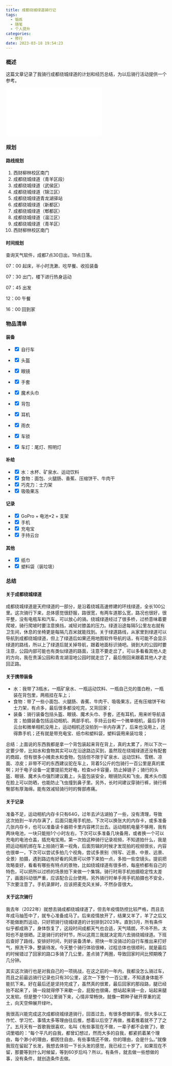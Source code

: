 ```yaml
---
title: 成都绕城绿道骑行记
tags:
  - 锻炼
  - 随笔
  - 个人提升
categories:
  - 修行
date: 2023-03-18 19:54:23
---
```


### 概述

这篇文章记录了我骑行成都绕城绿道的计划和经历总结，为以后骑行活动提供一个参考。

<iframe src="//player.bilibili.com/player.html?aid=438846860&bvid=BV1fL411X7ke&cid=1062239294&page=1" scrolling="no" border="0" frameborder="no" framespacing="0" allowfullscreen="true"> </iframe>



<!-- more -->

### 规划

#### 路线规划

1. 西财柳林校区南门
2. 成都绕城绿道（青羊区段）
3. 成都绕城绿道（武侯区）
4. 成都绕城绿道（锦江区）
5. 成都绕城绿道青龙湖驿站
6. 成都绕城绿道（新都区）
7. 成都绕城绿道（郫都区）
8. 成都绕城绿道（温江区）
9. 成都绕城绿道（青羊区）
10. 西财柳林校区南门



#### 时间规划

查询天气软件，成都7点30日出，19点日落。

07：00 起床，半小时洗漱、吃早餐、收拾装备

07：30 出门，楼下进行热身运动

07：45 出发

12：00 午餐

16：00 回到家



### 物品清单

#### 装备

- <input type="checkbox" checked="true"/> 自行车

- <input type="checkbox" checked="true"/> 头盔

- <input type="checkbox" checked="true"/> 眼镜

- <input type="checkbox" checked="true"/> 手套

- <input type="checkbox" checked="true"/> 魔术头巾

- <input type="checkbox" checked="true"/> 背包

- <input type="checkbox" checked="true"/> 耳机

- <input type="checkbox" checked="true"/> 雨衣

- <input type="checkbox" checked="true"/> 车锁

- <input type="checkbox" checked="true"/> 车灯：尾灯、照明灯



#### 补给

- <input type="checkbox" checked="true"/> 水：水杯、矿泉水、运动饮料
- <input type="checkbox" checked="true"/> 食物：面包、火腿肠、香蕉、压缩饼干、牛肉干
- <input type="checkbox" checked="true"/> 巧克力：士力架
- <input type="checkbox" checked="true"/> 吸吸果冻



#### 记录

- <input type="checkbox" checked="true"/> GoPro + 电池*2 + 支架
- <input type="checkbox" checked="true"/> 手机
- <input type="checkbox" checked="true"/> 充电宝
- <input type="checkbox" checked="true"/> 手持云台



#### 其他

- <input type="checkbox" checked="true"/> 纸巾
- <input type="checkbox" checked="true"/> 塑料袋（装垃圾）



### 总结

#### 关于成都绕城绿道

成都绕城绿道是天府绿道的一部分，是沿着绕城高速修建的环线绿道，全长100公里。这次骑行下来，总体感觉很舒服，路很宽，有两车道那么宽，路况也很好，很平整，没有电瓶车和汽车，可以放心的骑。绕城绿道经过了很多桥，过桥意味着要爬坡，骑行爬坡时要注意换挡，减轻对膝盖的压力。绿道沿途每隔5公里左右就有卫生间，休息的坐椅更是每隔几百米就能找到。关于绿道路线，从家里到绿道可以导航到成都绕城绿道，但上了绿道后如果还用地图软件导航的话，有可能不会显示绿道的路线，所以上了绿道后就关掉导航，跟着地面标识骑吧。骑到大的公园时要注意，公园内部可能也有类似绿道的路面，注意不要走岔了，可以多看看其他人走的方向，我在贵溪公园和青龙湖湿地公园时就走岔了，最后倒回来跟着其他人才走回正路。



#### 关于携带装备

- 水：我带了3瓶水，一瓶矿泉水、一瓶运动饮料、一瓶自己兑的蛋白粉，一瓶装在背包里，两瓶挂在车上；
- 食物：带了一些小面包、火腿肠、香蕉、牛肉干、吸吸果冻，还有压缩饼干和士力架，有点多，最后很多都没吃完，又背回家；
- 装备：骑行装备包括头盔、眼镜、魔术头巾、手套，还有耳机，用来听导航语言；拍摄装备包括运动相机、两部手机、手持云台和一个微单相机，最后手持云台和微单相机没用上，运动相机还没拍到一半内存满了，后来也没用上，还得靠手机；还有就是带充电宝、纸巾和塑料袋，塑料袋用来装垃圾；

总结：上面说的东西我都是拿一个背包装起来背在背上，真的太累了，所以下次一定要少带，比如水和食物其实可以在沿途路边买到，虽然现在绕城绿道还没有配套的商超，但有很多小摊卖水和食物，包括但不限于矿泉水、运动饮料、雪糕、凉面、凉皮；非带不可的东西建议驼在车上，背着5公斤的包骑行一百公里是真的累啊；对于电子设备一定要提前充好电，检查sd卡容量，防止掉链子；骑行的头盔、眼镜、魔术头巾强烈建议戴上，头盔包装安全，眼镜防风和飞虫，魔术头巾围在脸上可以防晒，也能防止飞虫撞到鼻子里。另外，长时间建议穿骑行裤，骑行裤臀部有厚海绵，能有效减轻骑行时的臀部疼痛。



#### 关于记录

准备不足，运动相机内存卡只有64G，过年去泸沽湖拍了一些，没有清理，导致这次拍到一半内存满了，后面只能用手机拍，下次可以换张大的内存卡，或多准备几张内存卡，也可以准备读卡器把卡里内容拷贝出去。运动相机电量不够用，我有两块电池，一块只能拍1个小时左右，下次可以多准备几块备用，或者换一个可以充电的电池仓盖，插充电宝用。第一次拍这种骑行记录视频，不知道拍什么，我是把运动相机绑在车上拍骑行第一视角，后面剪辑的时候才发现拍的视频很长，内容也很单一，下次可以尝试多拍几个视角，尝试多景别（特写、近景、中景、远景、全景）拍摄，遇到路边有好看的风景可以停下来拍一点，多拍一些空镜头。提前把攻略查好，看看有哪些有特点的景物，比如绕城绿道有很多桥，每座桥都有自己的特色，可以把所以过桥的场景拍下来做一个集锦。骑行时用手机拍摄稳定性太差了，画面抖动很严重，应该配合云台使用。另外骑行时单手用手机拍摄也不安全，下次要注意了。手机录屏时，应该把麦克风关掉，不然杂音很大。



#### 关于这次骑行

我去年（2022年）就想去骑成都绕城绿道了，但去年疫情防控比较严格，而且去年成马抽签中了，就专心准备成马了。后来疫情放开了，结果又羊了，羊了之后又不能做剧烈运动，只好把骑行绕城绿道的计划排到2023年。直到3月，所有条件似乎都成熟了，身体恢复了，这段时间成都天气也合适，天气晴朗，不冷不热，太阳也不是很晒，正是骑行的好时节，所以这周三我就决定周六去骑绕城绿道。下班后查好了路线，安排好时间，列好装备清单，把快一年没骑过的自行车推出来打好气，擦洗干净，整装待发。今天整个骑行体验很棒，过程总体也很顺利，就是最后的时候错过了回家的路口多骑了几公里，差点骑了两圈，导致回家时间比预期晚了几分钟。

其实这次骑行也是对我自己的一项挑战，在这之前的一年内，我都没怎么骑过车，而且之前最远骑行记录也只有30公里，这次一下整个一百公里，不知道身体能不能抗下来。好在最后还是坚持完成了，虽然真的很累，最后回家的那段路，腿已经抬不起来了，骑一段就得停下来歇一会，屁股也很痛，想站起来骑一会，站起来腿又发软。但是整个130公里骑下来，心情非常畅快，就像一颗种子破开厚重的泥土，向天空伸展开绿叶。

我很高兴能完成这次成都绕城绿道骑行，回首过去，有很多想做的事，但大多以工作忙、学习忙、事情太多等理由往后推，想着以后空了再做，推着推着就不了了之了。五月天有一首歌我很喜欢，名叫《有些事现在不做，一辈子都不会做了》，歌词里唱的：“每个平凡的自我，都曾幻想过，然而大多的自我，都紧抓着某个理由，每个渺小的理由，都困住自由，有些事情还不做，你的理由，会是什么。”就像我现在留起了长发，我想去体验一下长头发的感觉，我已经三十岁了，如果现在不留，那要等到什么时候留，等到60岁后吗？所以，有条件，就去做一些想做的事，没有条件，就创造条件去做。
